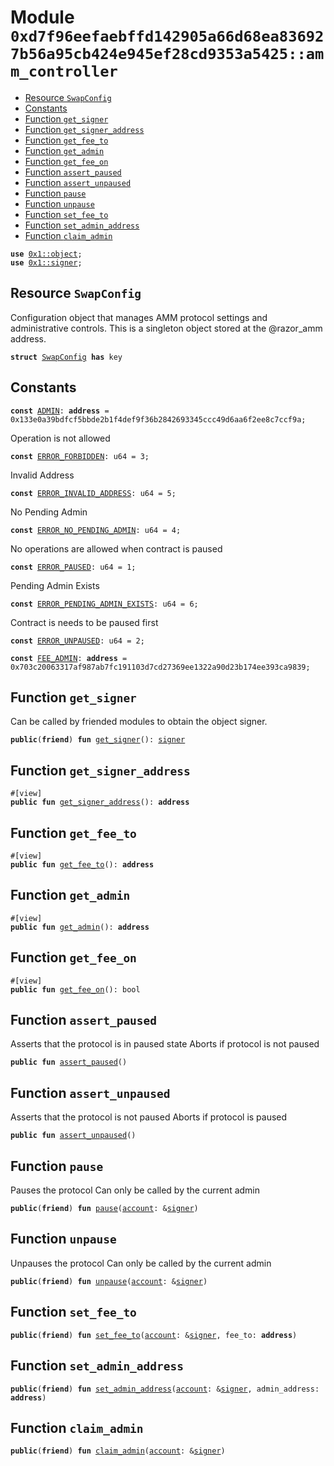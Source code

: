 
<a id="0xd7f96eefaebffd142905a66d68ea836927b56a95cb424e945ef28cd9353a5425_amm_controller"></a>

# Module `0xd7f96eefaebffd142905a66d68ea836927b56a95cb424e945ef28cd9353a5425::amm_controller`



-  [Resource `SwapConfig`](#0xd7f96eefaebffd142905a66d68ea836927b56a95cb424e945ef28cd9353a5425_amm_controller_SwapConfig)
-  [Constants](#@Constants_0)
-  [Function `get_signer`](#0xd7f96eefaebffd142905a66d68ea836927b56a95cb424e945ef28cd9353a5425_amm_controller_get_signer)
-  [Function `get_signer_address`](#0xd7f96eefaebffd142905a66d68ea836927b56a95cb424e945ef28cd9353a5425_amm_controller_get_signer_address)
-  [Function `get_fee_to`](#0xd7f96eefaebffd142905a66d68ea836927b56a95cb424e945ef28cd9353a5425_amm_controller_get_fee_to)
-  [Function `get_admin`](#0xd7f96eefaebffd142905a66d68ea836927b56a95cb424e945ef28cd9353a5425_amm_controller_get_admin)
-  [Function `get_fee_on`](#0xd7f96eefaebffd142905a66d68ea836927b56a95cb424e945ef28cd9353a5425_amm_controller_get_fee_on)
-  [Function `assert_paused`](#0xd7f96eefaebffd142905a66d68ea836927b56a95cb424e945ef28cd9353a5425_amm_controller_assert_paused)
-  [Function `assert_unpaused`](#0xd7f96eefaebffd142905a66d68ea836927b56a95cb424e945ef28cd9353a5425_amm_controller_assert_unpaused)
-  [Function `pause`](#0xd7f96eefaebffd142905a66d68ea836927b56a95cb424e945ef28cd9353a5425_amm_controller_pause)
-  [Function `unpause`](#0xd7f96eefaebffd142905a66d68ea836927b56a95cb424e945ef28cd9353a5425_amm_controller_unpause)
-  [Function `set_fee_to`](#0xd7f96eefaebffd142905a66d68ea836927b56a95cb424e945ef28cd9353a5425_amm_controller_set_fee_to)
-  [Function `set_admin_address`](#0xd7f96eefaebffd142905a66d68ea836927b56a95cb424e945ef28cd9353a5425_amm_controller_set_admin_address)
-  [Function `claim_admin`](#0xd7f96eefaebffd142905a66d68ea836927b56a95cb424e945ef28cd9353a5425_amm_controller_claim_admin)


<pre><code><b>use</b> <a href="">0x1::object</a>;
<b>use</b> <a href="">0x1::signer</a>;
</code></pre>



<a id="0xd7f96eefaebffd142905a66d68ea836927b56a95cb424e945ef28cd9353a5425_amm_controller_SwapConfig"></a>

## Resource `SwapConfig`

Configuration object that manages AMM protocol settings and administrative controls.
This is a singleton object stored at the @razor_amm address.


<pre><code><b>struct</b> <a href="controller.md#0xd7f96eefaebffd142905a66d68ea836927b56a95cb424e945ef28cd9353a5425_amm_controller_SwapConfig">SwapConfig</a> <b>has</b> key
</code></pre>



<a id="@Constants_0"></a>

## Constants


<a id="0xd7f96eefaebffd142905a66d68ea836927b56a95cb424e945ef28cd9353a5425_amm_controller_ADMIN"></a>



<pre><code><b>const</b> <a href="controller.md#0xd7f96eefaebffd142905a66d68ea836927b56a95cb424e945ef28cd9353a5425_amm_controller_ADMIN">ADMIN</a>: <b>address</b> = 0x133e0a39bdfcf5bbde2b1f4def9f36b2842693345ccc49d6aa6f2ee8c7ccf9a;
</code></pre>



<a id="0xd7f96eefaebffd142905a66d68ea836927b56a95cb424e945ef28cd9353a5425_amm_controller_ERROR_FORBIDDEN"></a>

Operation is not allowed


<pre><code><b>const</b> <a href="controller.md#0xd7f96eefaebffd142905a66d68ea836927b56a95cb424e945ef28cd9353a5425_amm_controller_ERROR_FORBIDDEN">ERROR_FORBIDDEN</a>: u64 = 3;
</code></pre>



<a id="0xd7f96eefaebffd142905a66d68ea836927b56a95cb424e945ef28cd9353a5425_amm_controller_ERROR_INVALID_ADDRESS"></a>

Invalid Address


<pre><code><b>const</b> <a href="controller.md#0xd7f96eefaebffd142905a66d68ea836927b56a95cb424e945ef28cd9353a5425_amm_controller_ERROR_INVALID_ADDRESS">ERROR_INVALID_ADDRESS</a>: u64 = 5;
</code></pre>



<a id="0xd7f96eefaebffd142905a66d68ea836927b56a95cb424e945ef28cd9353a5425_amm_controller_ERROR_NO_PENDING_ADMIN"></a>

No Pending Admin


<pre><code><b>const</b> <a href="controller.md#0xd7f96eefaebffd142905a66d68ea836927b56a95cb424e945ef28cd9353a5425_amm_controller_ERROR_NO_PENDING_ADMIN">ERROR_NO_PENDING_ADMIN</a>: u64 = 4;
</code></pre>



<a id="0xd7f96eefaebffd142905a66d68ea836927b56a95cb424e945ef28cd9353a5425_amm_controller_ERROR_PAUSED"></a>

No operations are allowed when contract is paused


<pre><code><b>const</b> <a href="controller.md#0xd7f96eefaebffd142905a66d68ea836927b56a95cb424e945ef28cd9353a5425_amm_controller_ERROR_PAUSED">ERROR_PAUSED</a>: u64 = 1;
</code></pre>



<a id="0xd7f96eefaebffd142905a66d68ea836927b56a95cb424e945ef28cd9353a5425_amm_controller_ERROR_PENDING_ADMIN_EXISTS"></a>

Pending Admin Exists


<pre><code><b>const</b> <a href="controller.md#0xd7f96eefaebffd142905a66d68ea836927b56a95cb424e945ef28cd9353a5425_amm_controller_ERROR_PENDING_ADMIN_EXISTS">ERROR_PENDING_ADMIN_EXISTS</a>: u64 = 6;
</code></pre>



<a id="0xd7f96eefaebffd142905a66d68ea836927b56a95cb424e945ef28cd9353a5425_amm_controller_ERROR_UNPAUSED"></a>

Contract is needs to be paused first


<pre><code><b>const</b> <a href="controller.md#0xd7f96eefaebffd142905a66d68ea836927b56a95cb424e945ef28cd9353a5425_amm_controller_ERROR_UNPAUSED">ERROR_UNPAUSED</a>: u64 = 2;
</code></pre>



<a id="0xd7f96eefaebffd142905a66d68ea836927b56a95cb424e945ef28cd9353a5425_amm_controller_FEE_ADMIN"></a>



<pre><code><b>const</b> <a href="controller.md#0xd7f96eefaebffd142905a66d68ea836927b56a95cb424e945ef28cd9353a5425_amm_controller_FEE_ADMIN">FEE_ADMIN</a>: <b>address</b> = 0x703c20063317af987ab7fc191103d7cd27369ee1322a90d23b174ee393ca9839;
</code></pre>



<a id="0xd7f96eefaebffd142905a66d68ea836927b56a95cb424e945ef28cd9353a5425_amm_controller_get_signer"></a>

## Function `get_signer`

Can be called by friended modules to obtain the object signer.


<pre><code><b>public</b>(<b>friend</b>) <b>fun</b> <a href="controller.md#0xd7f96eefaebffd142905a66d68ea836927b56a95cb424e945ef28cd9353a5425_amm_controller_get_signer">get_signer</a>(): <a href="">signer</a>
</code></pre>



<a id="0xd7f96eefaebffd142905a66d68ea836927b56a95cb424e945ef28cd9353a5425_amm_controller_get_signer_address"></a>

## Function `get_signer_address`



<pre><code>#[view]
<b>public</b> <b>fun</b> <a href="controller.md#0xd7f96eefaebffd142905a66d68ea836927b56a95cb424e945ef28cd9353a5425_amm_controller_get_signer_address">get_signer_address</a>(): <b>address</b>
</code></pre>



<a id="0xd7f96eefaebffd142905a66d68ea836927b56a95cb424e945ef28cd9353a5425_amm_controller_get_fee_to"></a>

## Function `get_fee_to`



<pre><code>#[view]
<b>public</b> <b>fun</b> <a href="controller.md#0xd7f96eefaebffd142905a66d68ea836927b56a95cb424e945ef28cd9353a5425_amm_controller_get_fee_to">get_fee_to</a>(): <b>address</b>
</code></pre>



<a id="0xd7f96eefaebffd142905a66d68ea836927b56a95cb424e945ef28cd9353a5425_amm_controller_get_admin"></a>

## Function `get_admin`



<pre><code>#[view]
<b>public</b> <b>fun</b> <a href="controller.md#0xd7f96eefaebffd142905a66d68ea836927b56a95cb424e945ef28cd9353a5425_amm_controller_get_admin">get_admin</a>(): <b>address</b>
</code></pre>



<a id="0xd7f96eefaebffd142905a66d68ea836927b56a95cb424e945ef28cd9353a5425_amm_controller_get_fee_on"></a>

## Function `get_fee_on`



<pre><code>#[view]
<b>public</b> <b>fun</b> <a href="controller.md#0xd7f96eefaebffd142905a66d68ea836927b56a95cb424e945ef28cd9353a5425_amm_controller_get_fee_on">get_fee_on</a>(): bool
</code></pre>



<a id="0xd7f96eefaebffd142905a66d68ea836927b56a95cb424e945ef28cd9353a5425_amm_controller_assert_paused"></a>

## Function `assert_paused`

Asserts that the protocol is in paused state
Aborts if protocol is not paused


<pre><code><b>public</b> <b>fun</b> <a href="controller.md#0xd7f96eefaebffd142905a66d68ea836927b56a95cb424e945ef28cd9353a5425_amm_controller_assert_paused">assert_paused</a>()
</code></pre>



<a id="0xd7f96eefaebffd142905a66d68ea836927b56a95cb424e945ef28cd9353a5425_amm_controller_assert_unpaused"></a>

## Function `assert_unpaused`

Asserts that the protocol is not paused
Aborts if protocol is paused


<pre><code><b>public</b> <b>fun</b> <a href="controller.md#0xd7f96eefaebffd142905a66d68ea836927b56a95cb424e945ef28cd9353a5425_amm_controller_assert_unpaused">assert_unpaused</a>()
</code></pre>



<a id="0xd7f96eefaebffd142905a66d68ea836927b56a95cb424e945ef28cd9353a5425_amm_controller_pause"></a>

## Function `pause`

Pauses the protocol
Can only be called by the current admin


<pre><code><b>public</b>(<b>friend</b>) <b>fun</b> <a href="controller.md#0xd7f96eefaebffd142905a66d68ea836927b56a95cb424e945ef28cd9353a5425_amm_controller_pause">pause</a>(<a href="">account</a>: &<a href="">signer</a>)
</code></pre>



<a id="0xd7f96eefaebffd142905a66d68ea836927b56a95cb424e945ef28cd9353a5425_amm_controller_unpause"></a>

## Function `unpause`

Unpauses the protocol
Can only be called by the current admin


<pre><code><b>public</b>(<b>friend</b>) <b>fun</b> <a href="controller.md#0xd7f96eefaebffd142905a66d68ea836927b56a95cb424e945ef28cd9353a5425_amm_controller_unpause">unpause</a>(<a href="">account</a>: &<a href="">signer</a>)
</code></pre>



<a id="0xd7f96eefaebffd142905a66d68ea836927b56a95cb424e945ef28cd9353a5425_amm_controller_set_fee_to"></a>

## Function `set_fee_to`



<pre><code><b>public</b>(<b>friend</b>) <b>fun</b> <a href="controller.md#0xd7f96eefaebffd142905a66d68ea836927b56a95cb424e945ef28cd9353a5425_amm_controller_set_fee_to">set_fee_to</a>(<a href="">account</a>: &<a href="">signer</a>, fee_to: <b>address</b>)
</code></pre>



<a id="0xd7f96eefaebffd142905a66d68ea836927b56a95cb424e945ef28cd9353a5425_amm_controller_set_admin_address"></a>

## Function `set_admin_address`



<pre><code><b>public</b>(<b>friend</b>) <b>fun</b> <a href="controller.md#0xd7f96eefaebffd142905a66d68ea836927b56a95cb424e945ef28cd9353a5425_amm_controller_set_admin_address">set_admin_address</a>(<a href="">account</a>: &<a href="">signer</a>, admin_address: <b>address</b>)
</code></pre>



<a id="0xd7f96eefaebffd142905a66d68ea836927b56a95cb424e945ef28cd9353a5425_amm_controller_claim_admin"></a>

## Function `claim_admin`



<pre><code><b>public</b>(<b>friend</b>) <b>fun</b> <a href="controller.md#0xd7f96eefaebffd142905a66d68ea836927b56a95cb424e945ef28cd9353a5425_amm_controller_claim_admin">claim_admin</a>(<a href="">account</a>: &<a href="">signer</a>)
</code></pre>
